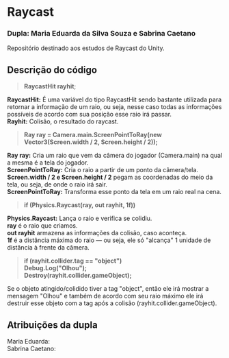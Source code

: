 # Raycast
### Dupla: Maria Eduarda da Silva Souza e Sabrina Caetano
Repositório destinado aos estudos de Raycast do Unity.<br>

## Descrição do código

>**RaycastHit rayhit**;

**RaycastHit:** É uma variável do tipo RaycastHit sendo bastante utilizada para retornar a informação de um raio, ou seja, nesse caso todas as informações possíveis de acordo com sua posição esse raio irá passar.
<br>**Rayhit:** Colisão, o resultado do raycast.

>**Ray ray = Camera.main.ScreenPointToRay(new Vector3(Screen.width / 2, Screen.height / 2));**

**Ray ray:** Cria um raio que vem da câmera do jogador (Camera.main) na qual a mesma é a tela do jogador.<br>
**ScreenPointToRay:**  Cria o raio a partir de um ponto da câmera/tela.<br>
**Screen.width / 2 e Screen.height / 2** pegam as coordenadas do meio da tela, ou seja, de onde o raio irá sair.<br>
**ScreenPointToRay:** Transforma esse ponto da tela em um raio real na cena.<br>

>**if (Physics.Raycast(ray, out rayhit, 1f))**

**Physics.Raycast:** Lança o raio e verifica se colidiu. <br>
**ray** é o raio que criamos. <br>
**out rayhit** armazena as informações da colisão, caso aconteça. <br>
**1f** é a distância máxima do raio — ou seja, ele só "alcança" 1 unidade de distância à frente da câmera.

>**if (rayhit.collider.tag == "object")**<br>
>**Debug.Log("Olhou");**<br>
>**Destroy(rayhit.collider.gameObject);**

Se o objeto atingido/colidido tiver a tag "object", então ele irá mostrar a mensagem "Olhou" e também de acordo com seu raio máximo ele irá destruir esse objeto com a tag após a colisão (rayhit.collider.gameObject).

## Atribuições da dupla

Maria Eduarda:
<br>
Sabrina Caetano:
